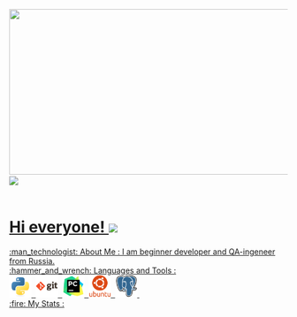 <div align="center">
  <img src="https://media.giphy.com/media/dWesBcTLavkZuG35MI/giphy.gif" width="600" height="300"/>
</div>
<div id="badges">
  <a href="https://vk.com/subzero1995">
    <img src="https://img.shields.io/badge/-VK-blue?style=for-the-badge"/>
  <a href="My Leetcode: https://leetcode.com/pasha1011">
</div>
<img src="https://komarev.com/ghpvc/?username=pasha1019&style=flat-square&color=blue" alt=""/>
<h1>
  Hi everyone!
  <img src="https://media.giphy.com/media/hvRJCLFzcasrR4ia7z/giphy.gif" width="30px"/>
</h1>
:man_technologist: About Me :
I am beginner developer and QA-ingeneer from Russia.<br />
:hammer_and_wrench: Languages and Tools :
<div>
  <img src="https://github.com/devicons/devicon/blob/master/icons/python/python-original.svg" title="Python"  alt="Py" width="40" height="40"/>&nbsp
  <img src="https://github.com/devicons/devicon/blob/master/icons/git/git-original-wordmark.svg" title="Git" **alt="Git" width="40" height="40"/>&nbsp;
  <img src="https://github.com/devicons/devicon/blob/master/icons/pycharm/pycharm-original.svg" title="PyCharm" **alt="PC" width="40" height="40"/>&nbsp;
  <img src="https://github.com/devicons/devicon/blob/master/icons/ubuntu/ubuntu-plain-wordmark.svg" title="Ubuntu" **alt="Linux" width="40" height="40"/>&nbsp;
  <img src="https://github.com/devicons/devicon/blob/master/icons/postgresql/postgresql-original.svg" title="PostgreSQL" **alt="SQL" width="40" height="40"/>&nbsp;
</div>
:fire: My Stats :<br />
